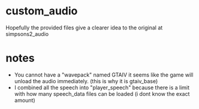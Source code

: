 # custom_audio
Hopefully the provided files give a clearer idea to the original at simpsons2_audio

# notes
- You cannot have a "wavepack" named GTAIV it seems like the game will unload the audio immediately. (this is why it is gtaiv_base)
- I combined all the speech into "player_speech" because there is a limit with how many speech_data files can be loaded (i dont know the exact amount)
